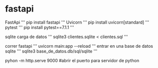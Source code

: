 # fastapi

FastApi
'''
    pip install fastapi
''' 
Uvicorn
'''
    pip install uvicorn[standard]
'''
pytest
'''
    pip install pytest==7.1.1
'''

sqlite carga de datos
'''
    sqlite3 clientes.sqlite < clientes.sql
'''

correr fastapi
'''
    uvicorn main:app --reload
'''
entrar en una base de datos sqlite
'''
    sqlite3 base_de_datos.db/sql/sqlite
'''

pyhon -m http.serve 9000  #abrir el puerto para servidor de python
